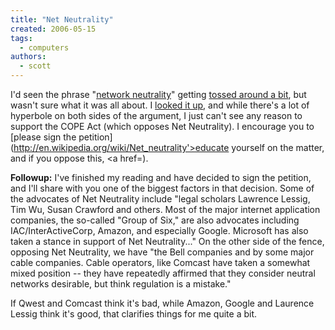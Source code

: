 ```yaml
---
title: "Net Neutrality"
created: 2006-05-15
tags: 
  - computers
authors: 
  - scott
---
```


I'd seen the phrase "[network neutrality](http://www.isen.com/blog/)" getting [tossed around a bit](http://www.pvponline.com/archive.php3?archive=20060515), but wasn't sure what it was all about. I [looked it up](http://en.wikipedia.org/wiki/Net_neutrality), and while there's a lot of hyperbole on both sides of the argument, I just can't see any reason to support the COPE Act (which opposes Net Neutrality). I encourage you to [please sign the petition](http://en.wikipedia.org/wiki/Net_neutrality'>educate yourself</a> on the matter, and if you oppose this, <a href=).

**Followup:** I've finished my reading and have decided to sign the petition, and I'll share with you one of the biggest factors in that decision. Some of the advocates of Net Neutrality include "legal scholars Lawrence Lessig, Tim Wu, Susan Crawford and others. Most of the major internet application companies, the so-called "Group of Six," are also advocates including IAC/InterActiveCorp, Amazon, and especially Google. Microsoft has also taken a stance in support of Net Neutrality..." On the other side of the fence, opposing Net Neutrality, we have "the Bell companies and by some major cable companies. Cable operators, like Comcast have taken a somewhat mixed position -- they have repeatedly affirmed that they consider neutral networks desirable, but think regulation is a mistake."

If Qwest and Comcast think it's bad, while Amazon, Google and Laurence Lessig think it's good, that clarifies things for me quite a bit.
